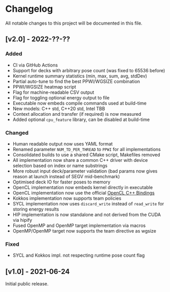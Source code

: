 # Changelog
All notable changes to this project will be documented in this file.

## [v2.0] - 2022-??-??

### Added
- CI via GitHub Actions
- Support for decks with arbitrary pose count (was fixed to 65536 before)
- Kernel runtime summary statistics (min, max, sum, avg, stdDev)
- Partial auto-tune to find the best PPWI/WGSIZE combination
- PPWI/WGSIZE heatmap script 
- Flag for machine-readable CSV output
- Flag for toggling optional energy output to file
- Executable now embeds compile commands used at build-time
- New models: C++ std, C++20 std, Intel TBB <!--  RAJA, Thrust, Rust -->
- Context allocation and transfer (if required) is now measured
- Added optional `cpu_feature` library, can be disabled at build-time

### Changed
- Human readable output now uses YAML format
- Renamed parameter `NUM_TD_PER_THREAD` to `PPWI` for all implementations
- Consolidated builds to use a shared CMake script, Makefiles removed
- All implementation now share a common C++ driver with device selection based on index or name substrings
- More robust input deck/parameter validation (bad params now gives reason at launch instead of SEGV mid-benchmark)
- Optimised deck IO for faster poses to memory
- OpenCL implementation now embeds kernel directly in executable
- OpenCL implementation now use the official [OpenCL C++ Bindings](https://github.khronos.org/OpenCL-CLHPP/)
- Kokkos implementation now supports team policies
- SYCL implementation now uses `discard_write` instead of `read_write` for storing energy results
- HIP implementation is now standalone and not derived from the CUDA via hipify
- Fused OpenMP and OpenMP target implementation via macros
- OpenMP/OpenMP target now supports the team directive as wgsize


### Fixed
- SYCL and Kokkos impl. not respecting runtime pose count flag

## [v1.0] - 2021-06-24

Initial public release.
